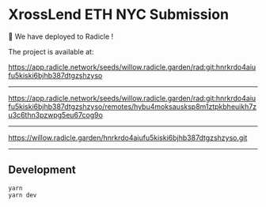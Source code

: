 # XrossLend ETH NYC Submission


🍃 We have deployed to Radicle ! 

The project is available at:

https://app.radicle.network/seeds/willow.radicle.garden/rad:git:hnrkrdo4aiufu5kiski6bjhb387dtgzshzyso

------------------------------------------------------------------------------------------------------------------------------------------------
   https://app.radicle.network/seeds/willow.radicle.garden/rad:git:hnrkrdo4aiufu5kiski6bjhb387dtgzshzyso/remotes/hybu4moksausksp8m1ztpkbheuikh7zu3c6thn3pzwpg5eu67cog9o
   
------------------------------------------------------------------------------------------------------------------------------------------------
 
https://willow.radicle.garden/hnrkrdo4aiufu5kiski6bjhb387dtgzshzyso.git

------------------------------------------------------------------------------------------------------------------------------------------------



## Development

```
yarn
yarn dev
```
